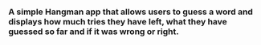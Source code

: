### A simple Hangman app that allows users to guess a word and displays how much tries they have left, what they have guessed so far and if it was wrong or right.
